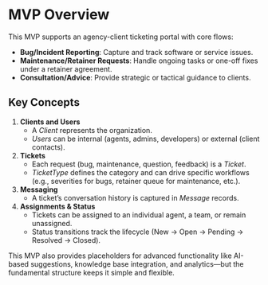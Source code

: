 # MVP Overview

This MVP supports an agency-client ticketing portal with core flows:

- **Bug/Incident Reporting**: Capture and track software or service issues.  
- **Maintenance/Retainer Requests**: Handle ongoing tasks or one-off fixes under a retainer agreement.  
- **Consultation/Advice**: Provide strategic or tactical guidance to clients.  

## Key Concepts

1. **Clients and Users**  
   - A _Client_ represents the organization.  
   - _Users_ can be internal (agents, admins, developers) or external (client contacts).  
2. **Tickets**  
   - Each request (bug, maintenance, question, feedback) is a _Ticket_.  
   - _TicketType_ defines the category and can drive specific workflows (e.g., severities for bugs, retainer queue for maintenance, etc.).  
3. **Messaging**  
   - A ticket’s conversation history is captured in _Message_ records.  
4. **Assignments & Status**  
   - Tickets can be assigned to an individual agent, a team, or remain unassigned.  
   - Status transitions track the lifecycle (New → Open → Pending → Resolved → Closed).  

This MVP also provides placeholders for advanced functionality like AI-based suggestions, knowledge base integration, and analytics—but the fundamental structure keeps it simple and flexible.
